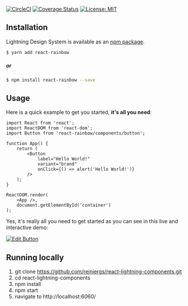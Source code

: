 [![CircleCI](https://circleci.com/gh/reiniergs/react-lightning-components/tree/master.svg?style=svg)](https://circleci.com/gh/reiniergs/react-lightning-components/tree/master)
[![Coverage Status](https://coveralls.io/repos/github/reiniergs/react-lightning-components/badge.svg?branch=master)](https://coveralls.io/github/reiniergs/react-lightning-components?branch=master)
[![License: MIT](https://img.shields.io/badge/License-MIT-yellow.svg)](https://opensource.org/licenses/MIT)
</div>


## Installation

Lightning Design System is available as an [npm package](https://www.npmjs.com/package/react-slds).

```bash
$ yarn add react-rainbow
```
 ##### or
 
```bash
$ npm install react-rainbow --save
```
 

## Usage

Here is a quick example to get you started, **it's all you need**:
```
import React from 'react';
import ReactDOM from 'react-dom';
import Button from 'react-rainbow/components/button';

function App() {
    return (
        <Button 
            label="Hello World!" 
            variant="brand" 
            onClick={() => alert('Hello World!')} 
        />
    );    
}

ReactDOM.render(
    <App />,
    document.getElementById('container')
);
```

Yes, it's really all you need to get started as you can see in this live and interactive demo:

[![Edit Button](https://codesandbox.io/static/img/play-codesandbox.svg)](https://codesandbox.io/s/52wqonrr44?from-embed)

## Running locally
1. git clone https://github.com/reiniergs/react-lightning-components.git
2. cd react-lightning-components
3. npm install
4. npm start
5. navigate to http://localhost:6060/
